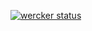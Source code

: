 [![wercker status](https://app.wercker.com/status/4629d3a4f6efb67f40b4956c11972fb9/s/master "wercker status")](https://app.wercker.com/project/byKey/4629d3a4f6efb67f40b4956c11972fb9)
